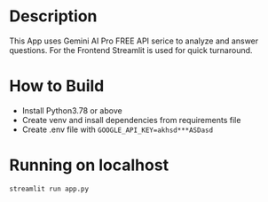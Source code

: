 # Description
This App uses Gemini AI Pro FREE API serice to analyze and answer questions.
For the Frontend Streamlit is used for quick turnaround.


# How to Build
- Install Python3.78 or above
- Create venv and insall dependencies from requirements file
- Create .env file with `GOOGLE_API_KEY=akhsd***ASDasd`

# Running on localhost
`streamlit run app.py`

